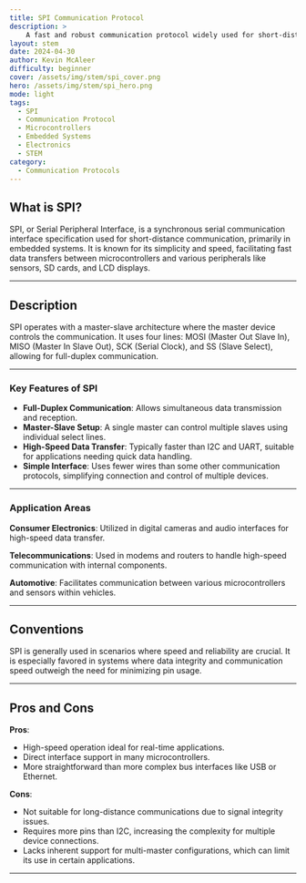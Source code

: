 ```yaml
---
title: SPI Communication Protocol
description: >
    A fast and robust communication protocol widely used for short-distance communication primarily in embedded systems.
layout: stem
date: 2024-04-30
author: Kevin McAleer
difficulty: beginner
cover: /assets/img/stem/spi_cover.png
hero: /assets/img/stem/spi_hero.png
mode: light
tags:
  - SPI
  - Communication Protocol
  - Microcontrollers
  - Embedded Systems
  - Electronics
  - STEM
category:
  - Communication Protocols
---
```


## What is SPI?

SPI, or Serial Peripheral Interface, is a synchronous serial communication interface specification used for short-distance communication, primarily in embedded systems. It is known for its simplicity and speed, facilitating fast data transfers between microcontrollers and various peripherals like sensors, SD cards, and LCD displays.

---

## Description

SPI operates with a master-slave architecture where the master device controls the communication. It uses four lines: MOSI (Master Out Slave In), MISO (Master In Slave Out), SCK (Serial Clock), and SS (Slave Select), allowing for full-duplex communication.

---

### Key Features of SPI

- **Full-Duplex Communication**: Allows simultaneous data transmission and reception.
- **Master-Slave Setup**: A single master can control multiple slaves using individual select lines.
- **High-Speed Data Transfer**: Typically faster than I2C and UART, suitable for applications needing quick data handling.
- **Simple Interface**: Uses fewer wires than some other communication protocols, simplifying connection and control of multiple devices.

---

### Application Areas

**Consumer Electronics**: Utilized in digital cameras and audio interfaces for high-speed data transfer.

**Telecommunications**: Used in modems and routers to handle high-speed communication with internal components.

**Automotive**: Facilitates communication between various microcontrollers and sensors within vehicles.

---

## Conventions

SPI is generally used in scenarios where speed and reliability are crucial. It is especially favored in systems where data integrity and communication speed outweigh the need for minimizing pin usage.

---

## Pros and Cons

**Pros**:
- High-speed operation ideal for real-time applications.
- Direct interface support in many microcontrollers.
- More straightforward than more complex bus interfaces like USB or Ethernet.

**Cons**:
- Not suitable for long-distance communications due to signal integrity issues.
- Requires more pins than I2C, increasing the complexity for multiple device connections.
- Lacks inherent support for multi-master configurations, which can limit its use in certain applications.

---
